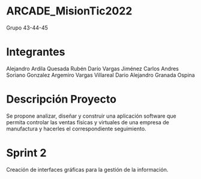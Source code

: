# ARCADE_MisionTic2022
Grupo 43-44-45
# Integrantes
Alejandro Ardila Quesada
Rubén Darío Vargas Jiménez
Carlos Andres Soriano Gonzalez
Argemiro Vargas Villareal
Dario Alejandro Granada Ospina
# Descripción Proyecto
Se propone analizar, diseñar y construir una aplicación software que permita controlar las ventas físicas y virtuales de una empresa de manufactura y hacerles el correspondiente seguimiento.
# Sprint 2 
Creación de interfaces gráficas para la gestión de la información.
